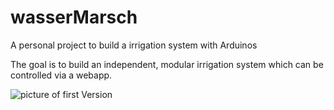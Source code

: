 # wasserMarsch
A personal project to build a irrigation system with Arduinos

The goal is to build an independent, modular irrigation system which can be controlled via a webapp.

![picture of first Version](http://patrick.kasiala.ch/pics/IMG_20210326_145930.jpg)
